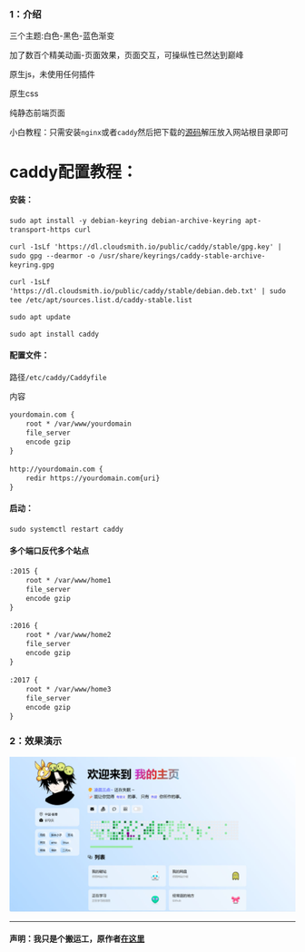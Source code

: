 ### 1：介绍

三个主题:白色-黑色-蓝色渐变

加了数百个精美动画-页面效果，页面交互，可操纵性已然达到巅峰

原生js，未使用任何插件

原生css

纯静态前端页面

小白教程：只需安装`nginx`或者`caddy`然后把下载的[源码](https://github.com/taotao1058/home/releases)解压放入网站根目录即可

# caddy配置教程：

#### 安装：
```
sudo apt install -y debian-keyring debian-archive-keyring apt-transport-https curl
```
```
curl -1sLf 'https://dl.cloudsmith.io/public/caddy/stable/gpg.key' | sudo gpg --dearmor -o /usr/share/keyrings/caddy-stable-archive-keyring.gpg
```
```
curl -1sLf 'https://dl.cloudsmith.io/public/caddy/stable/debian.deb.txt' | sudo tee /etc/apt/sources.list.d/caddy-stable.list
```
```
sudo apt update
```
```
sudo apt install caddy
```

#### 配置文件：

路径`/etc/caddy/Caddyfile`

内容

```
yourdomain.com {
    root * /var/www/yourdomain
    file_server
    encode gzip
}

http://yourdomain.com {
    redir https://yourdomain.com{uri}
}
```

#### 启动：
```
sudo systemctl restart caddy
```

#### 多个端口反代多个站点
```
:2015 {
    root * /var/www/home1
    file_server
    encode gzip
}

:2016 {
    root * /var/www/home2
    file_server
    encode gzip
}

:2017 {
    root * /var/www/home3
    file_server
    encode gzip
}
```




### 2：效果演示

 ![alt](/static/home.jpg)

---

#### 声明：我只是个搬运工，原作者[在这里](https://github.com/ZYYO666)
